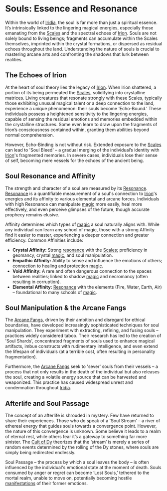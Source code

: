 # Souls: Essence and Resonance

Within the world of [Iridia](/geography/world/iridia.md), the soul is far more than just a spiritual essence. It’s intrinsically linked to the lingering magical energies, especially those emanating from the [Scales](/geography/landmark/scale.md) and the spectral echoes of [Irion](/being/deity/irion.md). Souls are not solely bound to living beings; fragments can accumulate within the Scales themselves, imprinted within the crystal formations, or dispersed as residual echoes throughout the land.  Understanding the nature of souls is crucial to mastering arcane arts and confronting the shadows that lurk between realities.

## The Echoes of Irion

At the heart of soul theory lies the legacy of [Irion](/being/deity/irion.md).  When Irion shattered, a portion of its being permeated the [Scales](/geography/landmark/scale.md), solidifying into crystalline matrices.  Living creatures that resonate strongly with these Scales, typically those exhibiting unusual magical talent or a deep connection to the land, experience a unique phenomenon: their souls become ‘Echo-Bound.’ These individuals possess a heightened sensitivity to the lingering energies, capable of sensing the residual emotions and memories embedded within the crystalline structures.  Some even learn to draw upon the fragments of Irion’s consciousness contained within, granting them abilities beyond normal comprehension.

However, Echo-Binding is not without risk. Extended exposure to the [Scales](/geography/landmark/scale.md) can lead to 'Soul Bleed' – a gradual merging of the individual’s identity with [Irion](/being/deity/irion.md)'s fragmented memories. In severe cases, individuals lose their sense of self, becoming mere vessels for the echoes of the ancient being.

## Soul Resonance and Affinity

The strength and character of a soul are measured by its [Resonance](/generated/resonance/resonance.md). [Resonance](/structure/mechanic/resonance.md) is a quantifiable measurement of a soul's connection to [Irion](/being/deity/irion.md)'s energies and its affinity to various elemental and arcane forces.  Individuals with high Resonance can manipulate [magic](/structure/mechanic/magic.md) more easily, heal more effectively, and even perceive glimpses of the future, though accurate prophecy remains elusive.

Affinity determines which types of [magic](/structure/mechanic/magic.md) a soul naturally aligns with. While any individual can learn any school of magic, those with a strong Affinity find it easier to master, experiencing a deeper connection and greater efficiency. Common Affinities include:

*   **Crystal Affinity:** Strong [resonance](/generated/resonance/resonance.md) with the [Scales](/geography/landmark/scale.md); proficiency in geomancy, crystal [magic](/structure/mechanic/magic.md), and soul manipulation.
*   **Empathic Affinity:** Ability to sense and influence the emotions of others; connection to healing and protection [magic](/structure/mechanic/magic.md).
*   **Void Affinity:** A rare and often dangerous connection to the spaces between realities; linked to shadow [magic](/structure/mechanic/magic.md) and necromancy (often resulting in corruption).
*   **Elemental Affinity:** [Resonance](/generated/resonance/resonance.md) with the elements (Fire, Water, Earth, Air) – foundational to many schools of [magic](/structure/mechanic/magic.md).

## Soul Manipulation & the Arcane Fangs

The [Arcane Fangs](/structure/society/factions/arcane-fangs.md), driven by their ambition and disregard for ethical boundaries, have developed increasingly sophisticated techniques for soul manipulation. They experiment with extracting, refining, and fusing souls – practices widely considered taboo. Their research has led to the creation of 'Soul Shards', concentrated fragments of souls used to enhance magical artifacts, imbue constructs with rudimentary intelligence, and even extend the lifespan of individuals (at a terrible cost, often resulting in personality fragmentation).

Furthermore, the [Arcane Fangs](/structure/society/factions/arcane-fangs.md) seek to 'sever' souls from their vessels – a process that not only results in the death of the individual but also releases the soul, creating a volatile energy source that can be harvested and weaponized. This practice has caused widespread unrest and condemnation throughout [Iridia](/geography/world/iridia.md).

## Afterlife and Soul Passage

The concept of an afterlife is shrouded in mystery. Few have returned to share their experiences.  Those who do speak of a 'Soul Stream' – a river of ethereal energy that guides souls towards a convergence point.  However, the nature of this convergence is unknown.  Some believe it leads to a realm of eternal rest, while others fear it’s a gateway to something far more sinister.  The [Cult of Dy](/structure/society/factions/cult-of-dy.md) theorizes that the ‘stream’ is merely a series of random events determined by the rolling of the Dy stones, where souls are simply being redirected endlessly.

Soul Passage – the process by which a soul leaves the body – is often influenced by the individual's emotional state at the moment of death. Souls consumed by anger or regret can become ‘Lost Souls,’ tethered to the mortal realm, unable to move on, potentially becoming hostile [manifestations](/structure/chronological/event/manifestation.md) of their former emotions.
